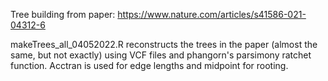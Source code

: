 Tree building from paper: https://www.nature.com/articles/s41586-021-04312-6

makeTrees_all_04052022.R reconstructs the trees in the paper (almost the same, but not exactly) using VCF files and phangorn's parsimony ratchet function. Acctran is used for edge lengths and midpoint for rooting. 
